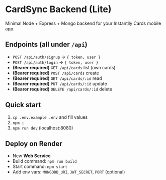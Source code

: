 # CardSync Backend (Lite)

Minimal Node + Express + Mongo backend for your Instantlly Cards mobile app.

## Endpoints (all under `/api`)
- `POST /api/auth/signup` → `{ token, user }`
- `POST /api/auth/login` → `{ token, user }`
- **(Bearer required)** `GET /api/cards` list (own cards)
- **(Bearer required)** `POST /api/cards` create
- **(Bearer required)** `GET /api/cards/:id` read
- **(Bearer required)** `PUT /api/cards/:id` update
- **(Bearer required)** `DELETE /api/cards/:id` delete

## Quick start
1. `cp .env.example .env` and fill values
2. `npm i`
3. `npm run dev` (localhost:8080)

## Deploy on Render
- New **Web Service**
- Build command: `npm run build`
- Start command: `npm start`
- Add env vars: `MONGODB_URI`, `JWT_SECRET`, `PORT` (optional)
 
 

